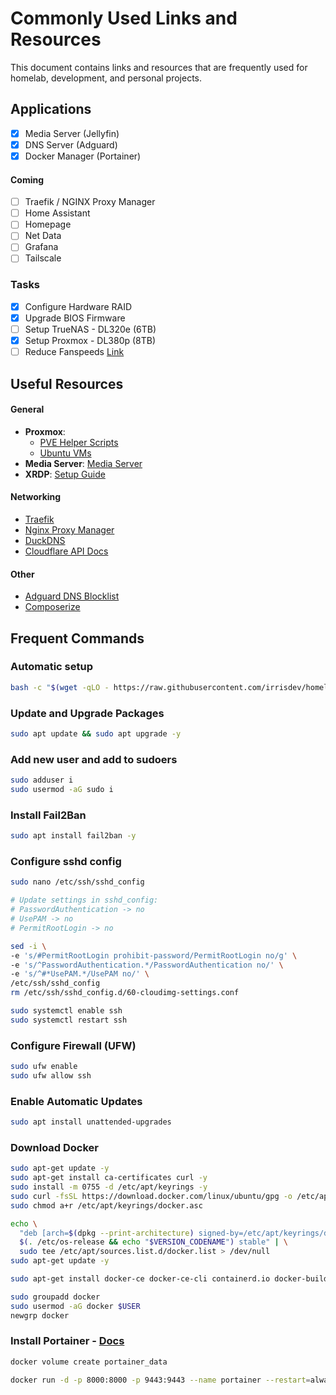 # Commonly Used Links and Resources

This document contains links and resources that are frequently used for homelab, development, and personal projects.

## Applications
- [x] Media Server (Jellyfin) 
- [x] DNS Server (Adguard)
- [x] Docker Manager (Portainer)

#### Coming
- [ ] Traefik / NGINX Proxy Manager
- [ ] Home Assistant
- [ ] Homepage
- [ ] Net Data
- [ ] Grafana
- [ ] Tailscale

### Tasks
- [x] Configure Hardware RAID
- [x] Upgrade BIOS Firmware
- [ ] Setup TrueNAS - DL320e (6TB)
- [x] Setup Proxmox - DL380p (8TB)
- [ ] Reduce Fanspeeds [Link](https://www.reddit.com/r/homelab/comments/sx3ldo/hp_ilo4_v277_unlocked_access_to_fan_controls/)

## Useful Resources

#### General
- **Proxmox**: 
  - [PVE Helper Scripts](https://community-scripts.github.io/ProxmoxVE/scripts)
  - [Ubuntu VMs](https://github.com/tteck/Proxmox/discussions/2072)
- **Media Server**: [Media Server](/media/README.md)
- **XRDP**: [Setup Guide](/docs/xrdp.md)


#### Networking
- [Traefik](https://doc.traefik.io/traefik/)
- [Nginx Proxy Manager](https://nginxproxymanager.com/setup/)
- [DuckDNS](https://www.duckdns.org/)
- [Cloudflare API Docs](https://developers.cloudflare.com/api/resources/dns/subresources/settings/)

#### Other
- [Adguard DNS Blocklist](https://github.com/hagezi/dns-blocklists)
- [Composerize](https://www.composerize.com/)

## Frequent Commands

### Automatic setup
```bash
bash -c "$(wget -qLO - https://raw.githubusercontent.com/irrisdev/homelab/refs/heads/main/setup.sh)"
```

### Update and Upgrade Packages

```bash
sudo apt update && sudo apt upgrade -y
```

### Add new user and add to sudoers
```bash
sudo adduser i
sudo usermod -aG sudo i
```

### Install Fail2Ban
```bash
sudo apt install fail2ban -y
```

### Configure sshd config
```bash
sudo nano /etc/ssh/sshd_config

# Update settings in sshd_config:
# PasswordAuthentication -> no
# UsePAM -> no
# PermitRootLogin -> no

sed -i \
-e 's/#PermitRootLogin prohibit-password/PermitRootLogin no/g' \
-e 's/^PasswordAuthentication.*/PasswordAuthentication no/' \
-e 's/^#*UsePAM.*/UsePAM no/' \
/etc/ssh/sshd_config
rm /etc/ssh/sshd_config.d/60-cloudimg-settings.conf

sudo systemctl enable ssh
sudo systemctl restart ssh
```

### Configure Firewall (UFW)
```bash
sudo ufw enable
sudo ufw allow ssh
```

### Enable Automatic Updates
```bash
sudo apt install unattended-upgrades
```

### Download Docker
```bash
sudo apt-get update -y
sudo apt-get install ca-certificates curl -y
sudo install -m 0755 -d /etc/apt/keyrings -y
sudo curl -fsSL https://download.docker.com/linux/ubuntu/gpg -o /etc/apt/keyrings/docker.asc
sudo chmod a+r /etc/apt/keyrings/docker.asc

echo \
  "deb [arch=$(dpkg --print-architecture) signed-by=/etc/apt/keyrings/docker.asc] https://download.docker.com/linux/ubuntu \
  $(. /etc/os-release && echo "$VERSION_CODENAME") stable" | \
  sudo tee /etc/apt/sources.list.d/docker.list > /dev/null
sudo apt-get update -y

sudo apt-get install docker-ce docker-ce-cli containerd.io docker-buildx-plugin docker-compose-plugin -y

sudo groupadd docker
sudo usermod -aG docker $USER
newgrp docker
```
### Install Portainer - [Docs](https://docs.portainer.io/start/install-ce/server/docker/linux)
```bash
docker volume create portainer_data

docker run -d -p 8000:8000 -p 9443:9443 --name portainer --restart=always -v /var/run/docker.sock:/var/run/docker.sock -v portainer_data:/data portainer/portainer-ce:2.21.5
```

